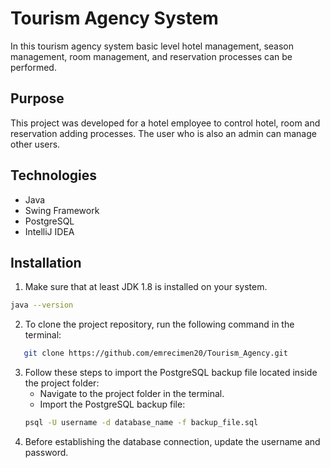 # Tourism Agency System

In this tourism agency system basic level hotel management, season management, room management, and reservation processes can be performed.

## Purpose
This project was developed for a hotel employee to control hotel, room and reservation adding processes. The user who is also an admin can manage other users.

## Technologies
* Java
* Swing Framework
* PostgreSQL 
* IntelliJ IDEA

## Installation
1. Make sure that at least JDK 1.8 is installed on your system.
```bash
java --version
```
2. To clone the project repository, run the following command in the terminal:
```bash
   git clone https://github.com/emrecimen20/Tourism_Agency.git
   ```
3. Follow these steps to import the PostgreSQL backup file located inside the project folder:
   *  Navigate to the project folder in the terminal.
   * Import the PostgreSQL backup file:
   ```bash
   psql -U username -d database_name -f backup_file.sql
   ```
4. Before establishing the database connection, update the username and password.
